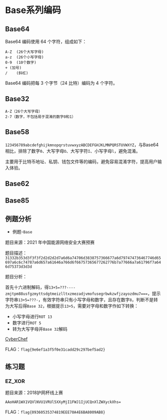 # Base系列编码

## Base64

Base64 编码使用 64 个字符，组成如下：

```
A-Z  (26个大写字母)
a-z  (26个小写字母)
0-9  (10个数字)
+ (加号)
/    (斜杠)
```

Base64 编码把每 3 个字节（24 比特）编码为 4 个字符。

## Base32

```
A-Z（26个大写字母）
2-7（数字，不包括易于混淆的数字0和1）
```

## Base58

`123456789abcdefghijkmnopqrstuvwxyzABCDEFGHJKLMNPQRSTUVWXYZ`，与Base64相比，排除了数字`0`、大写字母`O`、大写字符`I`、小写字母`l`，避免混淆。

主要用于比特币地址、私钥、钱包文件等的编码，避免容易混淆字符，提高用户输入体验。

## Base62

## Base85

## 例题分析

+ 例题-`Base`

题目来源：2021 年中国能源网络安全大赛预赛

题目描述：
`31332b353d3f3f3f2d2d2d2d7a6d6a74706d3838757366677a6d797474736467746d65697a6c6c74787a6d657a61646a766d6f66757365677262776b7a77666a7a61796f7a646d75373d3d3d`

题目分析：

首先十六进制解码，得`13+5=???----zmjtpm88usfgzmyttsdgtmeizlltxzmezadjvmofusegrbwkzwfjzayozdmu7===`，提示字符串`13+5=???-`，有效字符串只有小写字母和数字，且存在数字`8`，判断不是转为大写后得`Base 32`，根据提示`13+5`，需要对字母和数字作如下转换：

+ 小写字母进行`ROT 13`
+ 数字进行`ROT 5`
+ 转为大写字母并`Base 32`解码

[CyberChef](https://gchq.github.io/CyberChef/#recipe=ROT13(true,true,false,13)ROT13(false,false,true,5)To_Upper_case('All')From_Base32('A-Z2-7%3D',true)&input=em1qdHBtODh1c2Znem15dHRzZGd0bWVpemxsdHh6bWV6YWRqdm1vZnVzZWdyYndrendmanpheW96ZG11Nz09PQ&ieol=CRLF&oeol=NEL)

FLAG：`flag{9e6ef1a3f5f0e31cadd29c297bef5ad2}`

## 练习题

### EZ_XOR

题目来源：2018护网杯线上赛

`AAoHAR1WX1VQVlNVU1VRUl5XXyMjI1FWJ1IjUCQnXlZWXyckXhs=`

FLAG：`flag{09360535374819EEE70A4E6BA8009AB8}`

